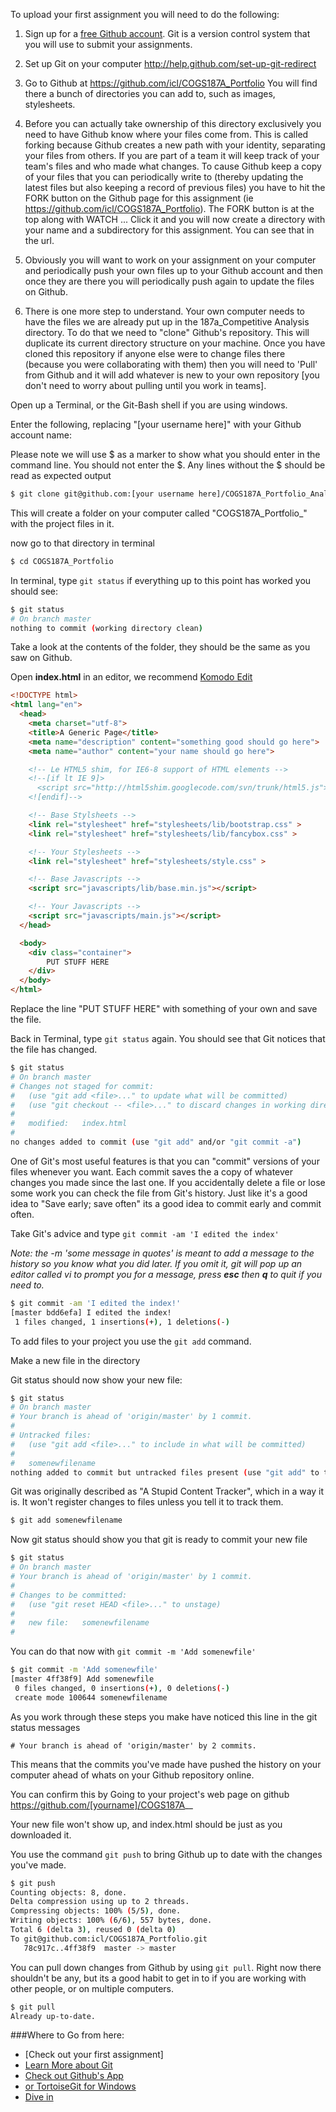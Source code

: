 To upload your first assignment you will need to do the following:

1. Sign up for a [free Github account](https://github.com/signup/free). Git is a version control system that you will use to submit your assignments.  

2. Set up Git on your computer http://help.github.com/set-up-git-redirect

3. Go to Github at https://github.com/icl/COGS187A_Portfolio You will find there a bunch of directories you can add to, such as images, stylesheets.

4. Before you can actually take ownership of this directory exclusively you need to have Github know where your files come from.  This is called forking because Github creates a new path with your identity, separating your files from others.  If you are part of a team it will keep track of your team's files and who made what changes.  To cause Github keep a copy of your files that you can periodically write to (thereby updating the latest files but also keeping a record of previous files) you have to hit the FORK button on the Github page for this assignment (ie https://github.com/icl/COGS187A_Portfolio).  The FORK button is at the top along with WATCH ...  Click it and you will now create a directory with your name and a subdirectory for this assignment.  You can see that in the url.  

5.  Obviously you will want to work on your assignment on your computer and periodically push your own files up to your Github account and then once they are there you will periodically push again to update the files on Github.  

6.  There is one more step to understand.  Your own computer needs to have the files we are already put up in the 187a_Competitive Analysis directory.  To do that we need to "clone" Github's repository.  This will duplicate its current directory structure on your machine.  Once you have cloned this repository if anyone else were to change files there (because you were collaborating with them) then you will need to 'Pull' from Github and it will add whatever is new to your own repository [you don't need to worry about pulling until you work in teams].  

Open up a Terminal, or the Git-Bash shell if you are using windows.

Enter the following, replacing "[your username here]" with your Github account name:

Please note we will use $ as a marker to show what you should enter in the command line. You should not enter the $. Any lines without the $ should be read as expected output

```bash
$ git clone git@github.com:[your username here]/COGS187A_Portfolio_Analysis.git
```
This will create a folder on your computer called "COGS187A\_Portfolio_" with the project files in it.

now go to that directory in terminal

```bash
$ cd COGS187A_Portfolio
```

In terminal, type `git status`
if everything up to this point has worked you should see:

```bash
$ git status
# On branch master
nothing to commit (working directory clean)
```

Take a look at the contents of the folder, they should be the same as you saw on Github.

Open **index.html** in an editor, we recommend [Komodo Edit](http://www.activestate.com/komodo-edit/downloads)

```html
<!DOCTYPE html>
<html lang="en">
  <head>
    <meta charset="utf-8">
    <title>A Generic Page</title>
    <meta name="description" content="something good should go here">
    <meta name="author" content="your name should go here">

    <!-- Le HTML5 shim, for IE6-8 support of HTML elements -->
    <!--[if lt IE 9]>
      <script src="http://html5shim.googlecode.com/svn/trunk/html5.js"></script>
    <![endif]-->

    <!-- Base Stylsheets -->
    <link rel="stylesheet" href="stylesheets/lib/bootstrap.css" >
    <link rel="stylesheet" href="stylesheets/lib/fancybox.css" >

	<!-- Your Stylesheets -->
	<link rel="stylesheet" href="stylesheets/style.css" >

	<!-- Base Javascripts -->
    <script src="javascripts/lib/base.min.js"></script>

	<!-- Your Javascripts -->
    <script src="javascripts/main.js"></script>
  </head>

  <body>
    <div class="container">
		PUT STUFF HERE
    </div>
  </body>
</html>
```

Replace the line "PUT STUFF HERE" with something of your own and save the file.

Back in Terminal, type `git status` again. You should see that Git notices that the file has changed.

```bash
$ git status
# On branch master
# Changes not staged for commit:
#   (use "git add <file>..." to update what will be committed)
#   (use "git checkout -- <file>..." to discard changes in working directory)
#
#	modified:   index.html
#
no changes added to commit (use "git add" and/or "git commit -a")
```
One of Git's most useful features is that you can "commit" versions of your files whenever you want. Each commit saves the a copy of whatever changes you made since the last one. If you accidentally delete a file or lose some work you can check the file from Git's history. Just like it's a good idea to "Save early; save often" its a good idea to commit early and commit often.

Take Git's advice and type `git commit -am 'I edited the index'`

*Note: the -m 'some message in quotes' is meant to add a message to the history so you know what you did later. If you omit it, git will pop up an editor called vi to prompt you for a message, press **esc** then **q** to quit if you need to.*

```bash
$ git commit -am 'I edited the index!'
[master bdd6efa] I edited the index!
 1 files changed, 1 insertions(+), 1 deletions(-)
```

To add files to your project you use the `git add` command.

Make a new file in the directory

Git status should now show your new file:

```bash
$ git status
# On branch master
# Your branch is ahead of 'origin/master' by 1 commit.
#
# Untracked files:
#   (use "git add <file>..." to include in what will be committed)
#
#	somenewfilename
nothing added to commit but untracked files present (use "git add" to track)
```
Git was originally described as "A Stupid Content Tracker", which in a way it is. It won't register changes to files unless you tell it to track them.

```bash
$ git add somenewfilename
```

Now git status should show you that git is ready to commit your new file

```bash
$ git status
# On branch master
# Your branch is ahead of 'origin/master' by 1 commit.
#
# Changes to be committed:
#   (use "git reset HEAD <file>..." to unstage)
#
#	new file:   somenewfilename
#
```

You can do that now with `git commit -m 'Add somenewfile'`
```bash
$ git commit -m 'Add somenewfile'
[master 4ff38f9] Add somenewfile
 0 files changed, 0 insertions(+), 0 deletions(-)
 create mode 100644 somenewfilename
````

As you work through these steps you make have noticed this line in the git status messages

`# Your branch is ahead of 'origin/master' by 2 commits.`

This means that the commits you've made have pushed the history on your computer ahead of whats on your Github repository online.

You can confirm this by Going to your project's web page on github
https://github.com/[yourname]/COGS187A__

Your new file won't show up, and index.html should be just as you downloaded it.

You use the command `git push` to bring Github up to date with the changes you've made.

```bash
$ git push
Counting objects: 8, done.
Delta compression using up to 2 threads.
Compressing objects: 100% (5/5), done.
Writing objects: 100% (6/6), 557 bytes, done.
Total 6 (delta 3), reused 0 (delta 0)
To git@github.com:icl/COGS187A_Portfolio.git
   78c917c..4ff38f9  master -> master
```

You can pull down changes from Github by using `git pull`. Right now there shouldn't be any, but its a good habit to get in to if you are working with other people, or on multiple computers.

```bash
$ git pull
Already up-to-date.
```

###Where to Go from here:
* [Check out your first assignment]
* [Learn More about Git](http://rogerdudler.github.com/git-guide/)
* [Check out Github's App](http://mac.github.com/)
* [or TortoiseGit for Windows](http://code.google.com/p/tortoisegit/)
* [Dive in](http://code.google.com/p/tortoisegit/)

